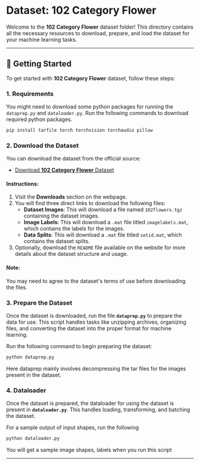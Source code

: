 # Dataset: 102 Category Flower

Welcome to the **102 Category Flower** dataset folder! This directory contains all the necessary resources to download, prepare, and load the dataset for your machine learning tasks.

---

## 🚀 Getting Started

To get started with **102 Category Flower** dataset, follow these steps:


### 1. Requirements

You might need to download some python packages for running the `dataprep.py` and `dataloader.py`. Run the following commands to download required python packages.

```bash
pip install tarfile torch torchvision torchaudio pillow
```

### 2. Download the Dataset

You can download the dataset from the official source:

- [Download **102 Category Flower** Dataset](https://www.robots.ox.ac.uk/~vgg/data/flowers/102/)

#### Instructions:
1. Visit the **Downloads** section on the webpage.
2. You will find three direct links to download the following files:
   - **Dataset Images**: This will download a file named `102flowers.tgz` containing the dataset images.
   - **Image Labels**: This will download a `.mat` file titled `imagelabels.mat`, which contains the labels for the images.
   - **Data Splits**: This will download a `.mat` file titled `setid.mat`, which contains the dataset splits.
3. Optionally, download the `README` file available on the website for more details about the dataset structure and usage.

#### Note:
You may need to agree to the dataset's terms of use before downloading the files.


### 3. Prepare the Dataset

Once the dataset is downloaded, run the file **`dataprep.py`** to prepare the data for use. This script handles tasks like unzipping archives, organizing files, and converting the dataset into the proper format for machine learning.

Run the following command to begin preparing the dataset:
```bash
python dataprep.py
```
Here dataprep mainly involves decompressing the tar files for the images present in the dataset.

### 4. Dataloader

Once the dataset is prepared, the dataloader for using the dataset is present in **`dataloader.py`**. This handles loading, transforming, and batching the dataset.

For a sample output of input shapes, run the following
```bash
python dataloader.py
```

You will get a sample image shapes, labels when you run this script

---
